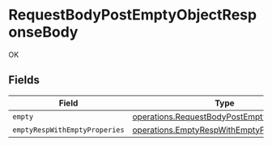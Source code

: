 # RequestBodyPostEmptyObjectResponseBody

OK


## Fields

| Field                                                                                                    | Type                                                                                                     | Required                                                                                                 | Description                                                                                              |
| -------------------------------------------------------------------------------------------------------- | -------------------------------------------------------------------------------------------------------- | -------------------------------------------------------------------------------------------------------- | -------------------------------------------------------------------------------------------------------- |
| `empty`                                                                                                  | [operations.RequestBodyPostEmptyObjectEmpty](../../models/operations/requestbodypostemptyobjectempty.md) | :heavy_minus_sign:                                                                                       | N/A                                                                                                      |
| `emptyRespWithEmptyProperies`                                                                            | [operations.EmptyRespWithEmptyProperies](../../models/operations/emptyrespwithemptyproperies.md)         | :heavy_minus_sign:                                                                                       | N/A                                                                                                      |